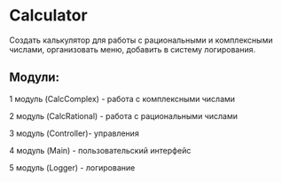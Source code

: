# Calculator

Создать калькулятор для работы с рациональными и комплексными числами,
организовать меню,
добавить в систему логирования.

## Модули:
1 модуль (CalcComplex) - работа с комплексными числами

2 модуль (CalcRational) - работа с рациональными числами

3 модуль (Controller)- управления

4 модуль (Main) - пользовательский интерфейс

5 модуль (Logger) - логирование

